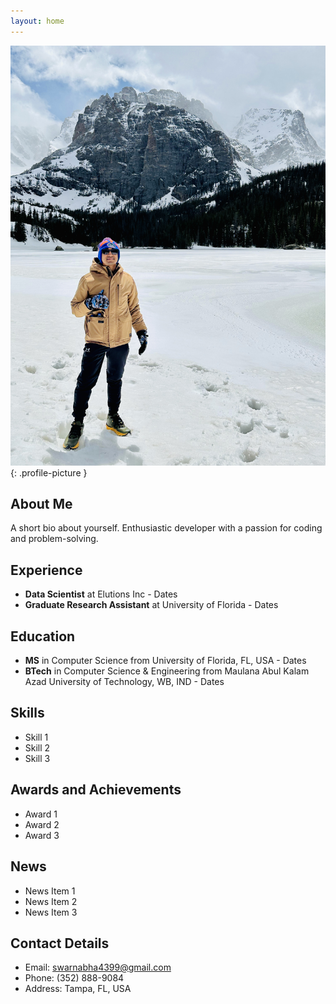 ```yaml
---
layout: home
---
```


<link rel="stylesheet" href="/assets/css/styles.css">

![My Picture](profile.jpg){: .profile-picture }

## About Me

A short bio about yourself. Enthusiastic developer with a passion for coding and problem-solving.

## Experience

- **Data Scientist** at Elutions Inc - Dates
- **Graduate Research Assistant** at University of Florida - Dates
<!-- Add more experiences as needed -->

## Education

- **MS** in Computer Science from University of Florida, FL, USA - Dates
- **BTech** in Computer Science & Engineering from Maulana Abul Kalam Azad University of Technology, WB, IND - Dates
<!-- Add more education details as needed -->

## Skills

- Skill 1
- Skill 2
- Skill 3
<!-- Add more skills as needed -->

## Awards and Achievements

- Award 1
- Award 2
- Award 3
<!-- Add more awards as needed -->

## News

- News Item 1
- News Item 2
- News Item 3
<!-- Add more news items as needed -->

## Contact Details

- Email: [swarnabha4399@gmail.com](mailto:swarnabha4399@gmail.com)
- Phone: (352) 888-9084
- Address: Tampa, FL, USA
